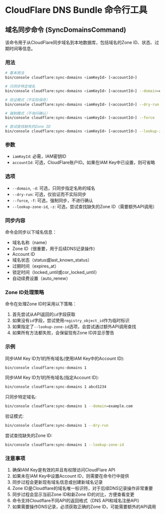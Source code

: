 # CloudFlare DNS Bundle 命令行工具

## 域名同步命令 (SyncDomainsCommand)

该命令用于从CloudFlare同步域名到本地数据库，包括域名的Zone ID、状态、过期时间等信息。

### 用法

```bash
# 基本用法
bin/console cloudflare:sync-domains <iamKeyId> [<accountId>]

# 只同步特定域名
bin/console cloudflare:sync-domains <iamKeyId> [<accountId>] --domain=example.com

# 验证模式（不实际保存）
bin/console cloudflare:sync-domains <iamKeyId> [<accountId>] --dry-run

# 强制模式（不询问确认）
bin/console cloudflare:sync-domains <iamKeyId> [<accountId>] --force

# 尝试查找缺失的Zone ID
bin/console cloudflare:sync-domains <iamKeyId> [<accountId>] --lookup-zone-id
```

### 参数

- `iamKeyId`: 必需，IAM密钥ID
- `accountId`: 可选，CloudFlare账户ID。如果在IAM Key中已设置，则可省略

### 选项

- `--domain`, `-d`: 可选，只同步指定名称的域名
- `--dry-run`: 可选，仅验证而不实际同步
- `--force`, `-f`: 可选，强制同步，不进行确认
- `--lookup-zone-id`, `-z`: 可选，尝试查找缺失的Zone ID（需要额外API调用）

### 同步内容

命令会同步以下域名信息：
- 域名名称（name）
- Zone ID（很重要，用于后续DNS记录操作）
- Account ID
- 域名状态（status或last_known_status）
- 过期时间（expires_at）
- 锁定时间（locked_until或cor_locked_until）
- 自动续费设置（auto_renew）

### Zone ID处理策略

命令在处理Zone ID时采用以下策略：
1. 首先尝试从API返回的`id`字段获取
2. 如果没有`id`字段，尝试使用`registry_object_id`作为临时标识
3. 如果指定了`--lookup-zone-id`选项，会尝试通过额外API调用查找
4. 如果所有方法都失败，会保留现有Zone ID并显示警告

### 示例

同步IAM Key ID为1的所有域名(使用IAM Key中的Account ID):
```bash
bin/console cloudflare:sync-domains 1
```

同步IAM Key ID为1的所有域名(指定Account ID):
```bash
bin/console cloudflare:sync-domains 1 abcd1234
```

只同步特定域名:
```bash
bin/console cloudflare:sync-domains 1 --domain=example.com
```

验证模式:
```bash
bin/console cloudflare:sync-domains 1 --dry-run
```

尝试查找缺失的Zone ID:
```bash
bin/console cloudflare:sync-domains 1 --lookup-zone-id
```

### 注意事项

1. 确保IAM Key是有效的并且有权限访问CloudFlare API
2. 如果未在IAM Key中设置Account ID，则需要在命令行中提供
3. 同步过程会更新现有域名信息或创建新域名记录
4. Zone ID是Cloudflare的域名唯一标识符，对于后续DNS记录操作非常重要
5. 同步过程会显示当前Zone ID和新Zone ID的对比，方便查看变更
6. 命令支持Cloudflare不同API的返回格式（DNS API和域名注册API）
7. 如果需要操作DNS记录，必须获取正确的Zone ID，可能需要额外的API调用 